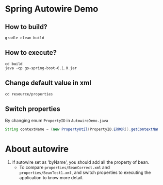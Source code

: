 # Spring Autowire Demo

## How to build?

```
gradle clean build
```

## How to execute?

```
cd build
java -cp gs-spring-boot-0.1.0.jar
```


## Change default value in xml

```
cd resource/properties
```

## Switch properties 
By changing enum `PropertyID` in `AutowireDemo.java`

```java
String contextName = (new PropertyUtil(PropertyID.ERROR)).getContextNameByID();
```

# About autowire

1. If autowire set as 'byName', you should add all the property of bean.
   * To compare `properties/BeanCorrect.xml` and `properties/BeanTest1.xml`, and switch properties to executing the application to know more detail.
  